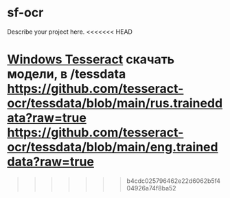 # sf-ocr

Describe your project here.
<<<<<<< HEAD

 [Windows Tesseract](https://github.com/tesseract-ocr/tesseract/releases/download/5.5.0/tesseract-ocr-w64-setup-5.5.0.20241111.exe)
скачать модели, в  <tesseract>/tessdata
https://github.com/tesseract-ocr/tessdata/blob/main/rus.traineddata?raw=true
https://github.com/tesseract-ocr/tessdata/blob/main/eng.traineddata?raw=true
=======
>>>>>>> b4cdc025796462e22d6062b5f404926a74f8ba52
